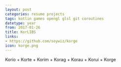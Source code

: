 ```yaml
---
layout: post
categories: resume projects
tags: kotlin games opengl glsl git coroutines
datetype: year
from: 2017-01-26
title: KorLIBS
links:
- https://github.com/soywiz/korge
icon: korge.png
---
```


Korio + Korte + Korim + Korag + Korau + Korui + Korge